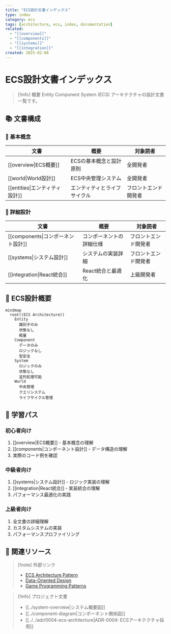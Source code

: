 ```yaml
---
title: "ECS設計文書インデックス"
type: index
category: ecs
tags: [architecture, ecs, index, documentation]
related:
  - "[[overview]]"
  - "[[components]]"
  - "[[systems]]"
  - "[[integration]]"
created: 2025-02-08
---
```


# ECS設計文書インデックス

> [!info] 概要
> Entity Component System (ECS) アーキテクチャの設計文書一覧です。

## 📚 文書構成

### 🎯 基本概念

| 文書 | 概要 | 対象読者 |
|------|------|----------|
| [[overview\|ECS概要]] | ECSの基本概念と設計原則 | 全開発者 |
| [[world\|World設計]] | ECS中央管理システム | 全開発者 |
| [[entities\|エンティティ設計]] | エンティティとライフサイクル | フロントエンド開発者 |

### 🧩 詳細設計

| 文書 | 概要 | 対象読者 |
|------|------|----------|
| [[components\|コンポーネント設計]] | コンポーネントの詳細仕様 | フロントエンド開発者 |
| [[systems\|システム設計]] | システムの実装詳細 | フロントエンド開発者 |
| [[integration\|React統合]] | React統合と最適化 | 上級開発者 |

## 🎨 ECS設計概要

```mermaid
mindmap
  root((ECS Architecture))
    Entity
      識別子のみ
      状態なし
      軽量
    Component
      データのみ
      ロジックなし
      型安全
    System
      ロジックのみ
      状態なし
      並列処理可能
    World
      中央管理
      クエリシステム
      ライフサイクル管理
```

## 🚀 学習パス

### 初心者向け

1. [[overview|ECS概要]] - 基本概念の理解
2. [[components|コンポーネント設計]] - データ構造の理解
3. 実際のコード例を確認

### 中級者向け

1. [[systems|システム設計]] - ロジック実装の理解
2. [[integration|React統合]] - 実装統合の理解
3. パフォーマンス最適化の実践

### 上級者向け

1. 全文書の詳細理解
2. カスタムシステムの実装
3. パフォーマンスプロファイリング

## 🔗 関連リソース

> [!note] 外部リンク
> 
> - [ECS Architecture Pattern](https://en.wikipedia.org/wiki/Entity_component_system)
> - [Data-Oriented Design](https://www.dataorienteddesign.com/dodbook/)
> - [Game Programming Patterns](https://gameprogrammingpatterns.com/component.html)

> [!info] プロジェクト文書
> 
> - [[../system-overview|システム概要図]]
> - [[../component-diagram|コンポーネント関係図]]
> - [[../../adr/0004-ecs-architecture|ADR-0004: ECSアーキテクチャ採用]]